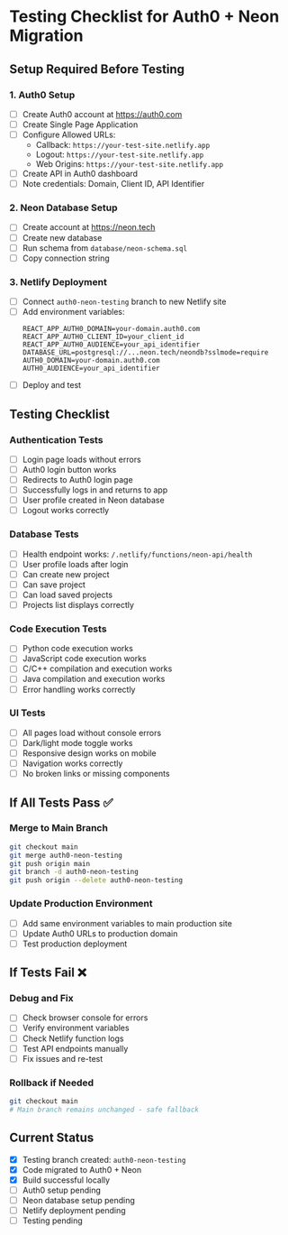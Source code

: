 # Testing Checklist for Auth0 + Neon Migration

## Setup Required Before Testing

### 1. Auth0 Setup
- [ ] Create Auth0 account at https://auth0.com
- [ ] Create Single Page Application
- [ ] Configure Allowed URLs:
  - Callback: `https://your-test-site.netlify.app`
  - Logout: `https://your-test-site.netlify.app`
  - Web Origins: `https://your-test-site.netlify.app`
- [ ] Create API in Auth0 dashboard
- [ ] Note credentials: Domain, Client ID, API Identifier

### 2. Neon Database Setup
- [ ] Create account at https://neon.tech
- [ ] Create new database
- [ ] Run schema from `database/neon-schema.sql`
- [ ] Copy connection string

### 3. Netlify Deployment
- [ ] Connect `auth0-neon-testing` branch to new Netlify site
- [ ] Add environment variables:
  ```
  REACT_APP_AUTH0_DOMAIN=your-domain.auth0.com
  REACT_APP_AUTH0_CLIENT_ID=your_client_id
  REACT_APP_AUTH0_AUDIENCE=your_api_identifier
  DATABASE_URL=postgresql://...neon.tech/neondb?sslmode=require
  AUTH0_DOMAIN=your-domain.auth0.com
  AUTH0_AUDIENCE=your_api_identifier
  ```
- [ ] Deploy and test

## Testing Checklist

### Authentication Tests
- [ ] Login page loads without errors
- [ ] Auth0 login button works
- [ ] Redirects to Auth0 login page
- [ ] Successfully logs in and returns to app
- [ ] User profile created in Neon database
- [ ] Logout works correctly

### Database Tests
- [ ] Health endpoint works: `/.netlify/functions/neon-api/health`
- [ ] User profile loads after login
- [ ] Can create new project
- [ ] Can save project
- [ ] Can load saved projects
- [ ] Projects list displays correctly

### Code Execution Tests
- [ ] Python code execution works
- [ ] JavaScript code execution works
- [ ] C/C++ compilation and execution works
- [ ] Java compilation and execution works
- [ ] Error handling works correctly

### UI Tests
- [ ] All pages load without console errors
- [ ] Dark/light mode toggle works
- [ ] Responsive design works on mobile
- [ ] Navigation works correctly
- [ ] No broken links or missing components

## If All Tests Pass ✅

### Merge to Main Branch
```bash
git checkout main
git merge auth0-neon-testing
git push origin main
git branch -d auth0-neon-testing
git push origin --delete auth0-neon-testing
```

### Update Production Environment
- [ ] Add same environment variables to main production site
- [ ] Update Auth0 URLs to production domain
- [ ] Test production deployment

## If Tests Fail ❌

### Debug and Fix
- [ ] Check browser console for errors
- [ ] Verify environment variables
- [ ] Check Netlify function logs
- [ ] Test API endpoints manually
- [ ] Fix issues and re-test

### Rollback if Needed
```bash
git checkout main
# Main branch remains unchanged - safe fallback
```

## Current Status
- [x] Testing branch created: `auth0-neon-testing`
- [x] Code migrated to Auth0 + Neon
- [x] Build successful locally
- [ ] Auth0 setup pending
- [ ] Neon database setup pending
- [ ] Netlify deployment pending
- [ ] Testing pending